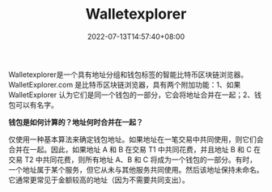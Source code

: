 ﻿---
weight: 
title: "Walletexplorer"
description: "具有地址分组和钱包标签的智能比特币区块链浏览器"
date: 2022-07-13T14:57:40+08:00
lastmod: 2022-07-13T14:57:40+08:00
draft: false
authors: ["Simon"]
featuredImage: "walletexplorer.jpg"
link: "https://www.walletexplorer.com"
tags: ["区块链浏览器","Walletexplorer"]
categories: ["navigation"]
navigation: ["区块链浏览器"]
lightgallery: true
toc: true
pinned: false
recommend: false
recommend1: false
---
Walletexplorer是一个具有地址分组和钱包标签的智能比特币区块链浏览器。WalletExplorer.com 是比特币区块链浏览器，具有两个附加功能：1、如果 WalletExplorer 认为它们是同一个钱包的一部分，它会将地址合并在一起；2、钱包可以有名字。

**钱包是如何计算的？地址何时合并在一起？**

仅使用一种基本算法来确定钱包地址。如果地址在一笔交易中共同使用，则它们会合并在一起。因此，如果地址 A 和 B 在交易 T1 中共同花费，并且地址 B 和 C 在交易 T2 中共同花费，则所有地址 A、B 和 C 将成为一个钱包的一部分。有时，一个地址属于某个服务，但它从未与其他服务共同使用。然后该地址保持未命名。它通常更常见于金额较高的地址（因为不需要共同支出）。